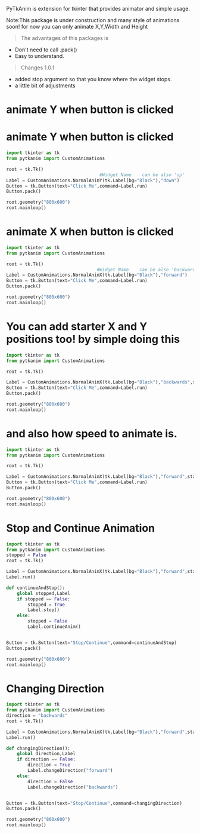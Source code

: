 PyTkAnim is extension for tkinter that provides animator and simple usage.

Note:This package is under construction and many style of animations soon!
     for now you can only animate X,Y,Width and Height



> The advantages of this packages is
* Don't need to call .pack()
* Easy to understand.

> Changes 1.0.1
* added stop argument so that you know where the widget stops.
* a little bit of adjustments

# animate Y when button is clicked
# animate Y when button is clicked
```python
import tkinter as tk
from pytkanim import CustomAnimations

root = tk.Tk() 
                                   #Widget Name    can be also 'up'
Label = CustomAnimations.NormalAnimY(tk.Label(bg="Black"),"down") 
Button = tk.Button(text="Click Me",command=Label.run)
Button.pack()

root.geometry("800x600")
root.mainloop()
```


# animate X when button is clicked
```python
import tkinter as tk
from pytkanim import CustomAnimations

root = tk.Tk()
                                  #Widget Name    can be also 'backwards'
Label = CustomAnimations.NormalAnimX(tk.Label(bg="Black"),"forward") 
Button = tk.Button(text="Click Me",command=Label.run)
Button.pack()

root.geometry("800x600")
root.mainloop()
```

# You can add starter X and Y positions too! by simple doing this
```python
import tkinter as tk
from pytkanim import CustomAnimations

root = tk.Tk()

Label = CustomAnimations.NormalAnimX(tk.Label(bg="Black"),"backwards",startAX=0.5,startAY=0.5)
Button = tk.Button(text="Click Me",command=Label.run)
Button.pack()

root.geometry("800x600")
root.mainloop()
```

# and also how speed to animate is.
```python
import tkinter as tk
from pytkanim import CustomAnimations

root = tk.Tk()

Label = CustomAnimations.NormalAnimX(tk.Label(bg="Black"),"forward",startAX=0.5,startAY=0.5,speed=10) #Higher amount of speed the more it goes slower
Button = tk.Button(text="Click Me",command=Label.run)
Button.pack()

root.geometry("800x600")
root.mainloop()
```

# Stop and Continue Animation 
```python
import tkinter as tk
from pytkanim import CustomAnimations
stopped = False
root = tk.Tk()

Label = CustomAnimations.NormalAnimX(tk.Label(bg="Black"),"forward",startAX=0,startAY=0.5,speed=10)
Label.run()

def continueAndStop():
    global stopped,Label
    if stopped == False:
        stopped = True
        Label.stop()
    else:
        stopped = False
        Label.continueAnim()


Button = tk.Button(text="Stop/Continue",command=continueAndStop)
Button.pack()

root.geometry("800x600")
root.mainloop()
```

# Changing Direction
```python
import tkinter as tk
from pytkanim import CustomAnimations
direction = "backwards"
root = tk.Tk()

Label = CustomAnimations.NormalAnimX(tk.Label(bg="Black"),"forward",startAX=0,startAY=0.5,speed=10)
Label.run()

def changingDirection():
    global direction,Label
    if direction == False:
        direction = True
        Label.changeDirection("forward")
    else:
        direction = False
        Label.changeDirection("backwards")


Button = tk.Button(text="Stop/Continue",command=changingDirection)
Button.pack()

root.geometry("800x600")
root.mainloop()
```